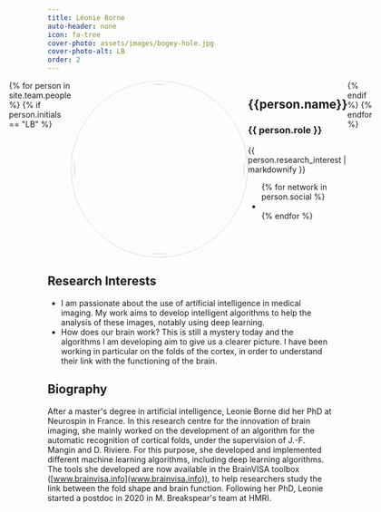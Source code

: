 ```yaml
---
title: Léonie Borne
auto-header: none
icon: fa-tree
cover-photo: assets/images/bogey-hole.jpg
cover-photo-alt: LB
order: 2
---
```


<head>
<style>
img.portrait {
  border-radius: 50%;
  width: 300px;
  border: 1px solid #ddd;
  padding: 5px;
}
.row {
  display: flex;
  justify-content: center;
}
</style>
</head>

<section>
  <div class="row">
  {% for person in site.team.people %}
	{% if person.initials == "LB" %}
	  <div class="col">
		<img class="portrait" src="{{ person.image }}" alt="">
	  </div> 
	  <div class="col">
	      <h2> {{person.name}} </h2>
              <h3> {{ person.role }} </h3>
		 {{ person.research_interest | markdownify }}
		 <ul class="icons">
		{% for network in person.social %}
		  <li><a href="{{- network.url -}}" class="{{ network.icon }} fa-2x"></a></li>
		{% endfor %}
		</ul>
	  </div> 
	{% endif %}
  {% endfor %}
  </div>
</section>

## Research Interests
* I am passionate about the use of artificial intelligence in medical imaging. My work aims to develop intelligent algorithms to help the analysis of these images, notably using deep learning. 
* How does our brain work? This is still a mystery today and the algorithms I am developing aim to give us a clearer picture. 
I have been working in particular on the folds of the cortex, in order to understand their link with the functioning of the brain.

## Biography
After a master's degree in artificial intelligence, Leonie Borne did her PhD at Neurospin in France. In this research centre for the innovation of brain imaging, she mainly worked on the development of an algorithm for the automatic recognition of cortical folds, under the supervision of J.-F. Mangin and D. Riviere. For this purpose, she developed and implemented different machine learning algorithms, including deep learning algorithms. The tools she developed are now available in the BrainVISA toolbox ([www.brainvisa.info](www.brainvisa.info)), to help researchers study the link between the fold shape and brain function. Following her PhD, Leonie started a postdoc in 2020 in M. Breakspear's team at HMRI. 



